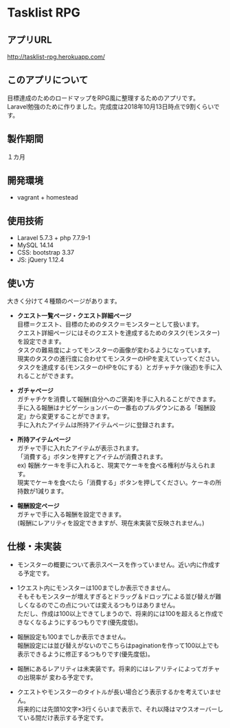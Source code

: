# Tasklist RPG

## アプリURL
http://tasklist-rpg.herokuapp.com/

## このアプリについて
目標達成のためのロードマップをRPG風に整理するためのアプリです。  
Laravel勉強のために作りました。完成度は2018年10月13日時点で9割くらいです。

## 製作期間
１カ月

## 開発環境
* vagrant + homestead

## 使用技術
* Laravel 5.7.3 + php 7.7.9-1
* MySQL 14.14
* CSS: bootstrap 3.37
* JS: jQuery 1.12.4


## 使い方
大きく分けて４種類のページがあります。  
* **クエスト一覧ページ・クエスト詳細ページ**  
目標＝クエスト、目標のためのタスク＝モンスターとして扱います。  
クエスト詳細ページにはそのクエストを達成するためのタスク(モンスター)を設定できます。  
タスクの難易度によってモンスターの画像が変わるようになっています。  
現実のタスクの進行度に合わせてモンスターのHPを変えていってください。  
タスクを達成する(モンスターのHPを0にする）とガチャチケ(後述)を手に入れることができます。

* **ガチャページ**  
ガチャチケを消費して報酬(自分へのご褒美)を手に入れることができます。  
手に入る報酬はナビゲーションバーの一番右のプルダウンにある「報酬設定」から変更することができます。  
手に入れたアイテムは所持アイテムページに登録されます。  

* **所持アイテムページ**  
ガチャで手に入れたアイテムが表示されます。  
「消費する」ボタンを押すとアイテムが消費されます。  
ex) 報酬:ケーキを手に入れると、現実でケーキを食べる権利が与えられます。  
現実でケーキを食べたら「消費する」ボタンを押してください。ケーキの所持数が1減ります。

* **報酬設定ページ**  
ガチャで手に入る報酬を設定できます。  
(報酬にレアリティを設定できますが、現在未実装で反映されません。)

## 仕様・未実装
* モンスターの概要について表示スペースを作っていません。近い内に作成する予定です。

* 1クエスト内にモンスターは100までしか表示できません。  
そもそもモンスターが増えすぎるとドラッグ＆ドロップによる並び替えが難しくなるのでこの点については変えるつもりはありません。  
ただし、作成は100以上できてしまうので、将来的には100を超えると作成できなくなるようにするつもりです(優先度低)。  

* 報酬設定も100までしか表示できません。  
報酬設定には並び替えがないのでこちらはpaginationを作って100以上でも表示できるように修正するつもりです(優先度低)。

* 報酬にあるレアリティは未実装です。将来的にはレアリティによってガチャの出現率が
変わる予定です。  

* クエストやモンスターのタイトルが長い場合どう表示するかを考えていません。  
将来的には先頭10文字×3行くらいまで表示で、それ以降はマウスオーバーしている間だけ表示する予定です。
